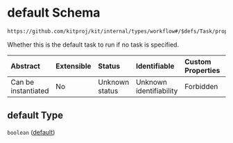 # default Schema

```txt
https://github.com/kitproj/kit/internal/types/workflow#/$defs/Task/properties/default
```

Whether this is the default task to run if no task is specified.

| Abstract            | Extensible | Status         | Identifiable            | Custom Properties | Additional Properties | Access Restrictions | Defined In                                                                      |
| :------------------ | :--------- | :------------- | :---------------------- | :---------------- | :-------------------- | :------------------ | :------------------------------------------------------------------------------ |
| Can be instantiated | No         | Unknown status | Unknown identifiability | Forbidden         | Allowed               | none                | [workflow.schema.json\*](../../out/workflow.schema.json "open original schema") |

## default Type

`boolean` ([default](workflow-defs-task-properties-default.md))
